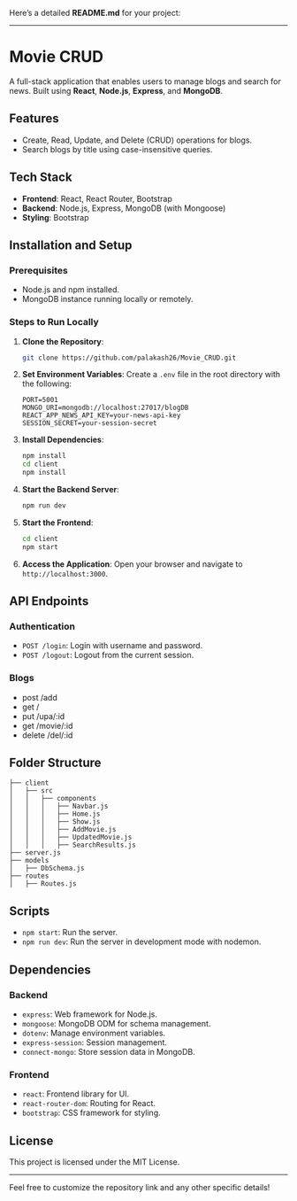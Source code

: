 Here’s a detailed **README.md** for your project:

---

# Movie CRUD

A full-stack application that enables users to manage blogs and search for news. Built using **React**, **Node.js**, **Express**, and **MongoDB**.

## Features



  * Create, Read, Update, and Delete (CRUD) operations for blogs.
  * Search blogs by title using case-insensitive queries.




## Tech Stack

* **Frontend**: React, React Router, Bootstrap
* **Backend**: Node.js, Express, MongoDB (with Mongoose)
* **Styling**: Bootstrap

## Installation and Setup

### Prerequisites

* Node.js and npm installed.
* MongoDB instance running locally or remotely.


### Steps to Run Locally

1. **Clone the Repository**:

   ```bash
   git clone https://github.com/palakash26/Movie_CRUD.git
   
   ```

2. **Set Environment Variables**:
   Create a `.env` file in the root directory with the following:

   ```env
   PORT=5001
   MONGO_URI=mongodb://localhost:27017/blogDB
   REACT_APP_NEWS_API_KEY=your-news-api-key
   SESSION_SECRET=your-session-secret
   ```

3. **Install Dependencies**:

   ```bash
   npm install
   cd client
   npm install
   ```

4. **Start the Backend Server**:

   ```bash
   npm run dev
   ```

5. **Start the Frontend**:

   ```bash
   cd client
   npm start
   ```

6. **Access the Application**:
   Open your browser and navigate to `http://localhost:3000`.

## API Endpoints

### Authentication

* `POST /login`: Login with username and password.
* `POST /logout`: Logout from the current session.

### Blogs

* post /add
* get /
* put /upa/:id
* get /movie/:id
* delete /del/:id




## Folder Structure

```
├── client
│   ├── src
│   │   ├── components
│   │   │   ├── Navbar.js
│   │   │   ├── Home.js
│   │   │   ├── Show.js
│   │   │   ├── AddMovie.js
│   │   │   ├── UpdatedMovie.js
│   │   │   ├── SearchResults.js
├── server.js
├── models
│   ├── DbSchema.js
├── routes
│   ├── Routes.js
```

## Scripts

* `npm start`: Run the server.
* `npm run dev`: Run the server in development mode with nodemon.

## Dependencies

### Backend

* `express`: Web framework for Node.js.
* `mongoose`: MongoDB ODM for schema management.
* `dotenv`: Manage environment variables.
* `express-session`: Session management.
* `connect-mongo`: Store session data in MongoDB.

### Frontend

* `react`: Frontend library for UI.
* `react-router-dom`: Routing for React.
* `bootstrap`: CSS framework for styling.

## License

This project is licensed under the MIT License.

---

Feel free to customize the repository link and any other specific details!
